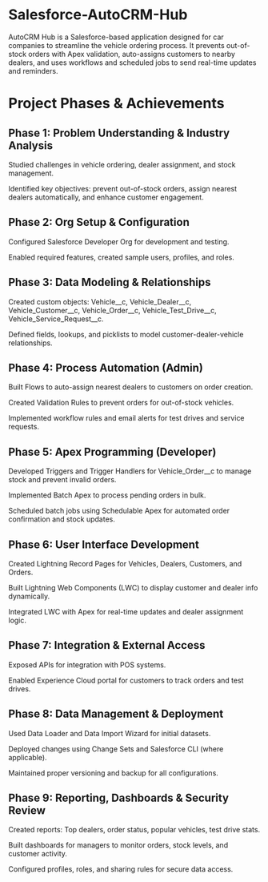 # Salesforce-AutoCRM-Hub
AutoCRM Hub is a Salesforce-based application designed for car companies to streamline the vehicle ordering process. It prevents out-of-stock orders with Apex validation, auto-assigns customers to nearby dealers, and uses workflows and scheduled jobs to send real-time updates and reminders.

# Project Phases & Achievements
## Phase 1: Problem Understanding & Industry Analysis

Studied challenges in vehicle ordering, dealer assignment, and stock management.

Identified key objectives: prevent out-of-stock orders, assign nearest dealers automatically, and enhance customer engagement.

## Phase 2: Org Setup & Configuration

Configured Salesforce Developer Org for development and testing.

Enabled required features, created sample users, profiles, and roles.

## Phase 3: Data Modeling & Relationships

Created custom objects: Vehicle__c, Vehicle_Dealer__c, Vehicle_Customer__c, Vehicle_Order__c, Vehicle_Test_Drive__c, Vehicle_Service_Request__c.

Defined fields, lookups, and picklists to model customer-dealer-vehicle relationships.

## Phase 4: Process Automation (Admin)

Built Flows to auto-assign nearest dealers to customers on order creation.

Created Validation Rules to prevent orders for out-of-stock vehicles.

Implemented workflow rules and email alerts for test drives and service requests.

## Phase 5: Apex Programming (Developer)

Developed Triggers and Trigger Handlers for Vehicle_Order__c to manage stock and prevent invalid orders.

Implemented Batch Apex to process pending orders in bulk.

Scheduled batch jobs using Schedulable Apex for automated order confirmation and stock updates.

## Phase 6: User Interface Development

Created Lightning Record Pages for Vehicles, Dealers, Customers, and Orders.

Built Lightning Web Components (LWC) to display customer and dealer info dynamically.

Integrated LWC with Apex for real-time updates and dealer assignment logic.

## Phase 7: Integration & External Access

Exposed APIs for integration with POS systems.

Enabled Experience Cloud portal for customers to track orders and test drives.

## Phase 8: Data Management & Deployment

Used Data Loader and Data Import Wizard for initial datasets.

Deployed changes using Change Sets and Salesforce CLI (where applicable).

Maintained proper versioning and backup for all configurations.

## Phase 9: Reporting, Dashboards & Security Review

Created reports: Top dealers, order status, popular vehicles, test drive stats.

Built dashboards for managers to monitor orders, stock levels, and customer activity.

Configured profiles, roles, and sharing rules for secure data access.
